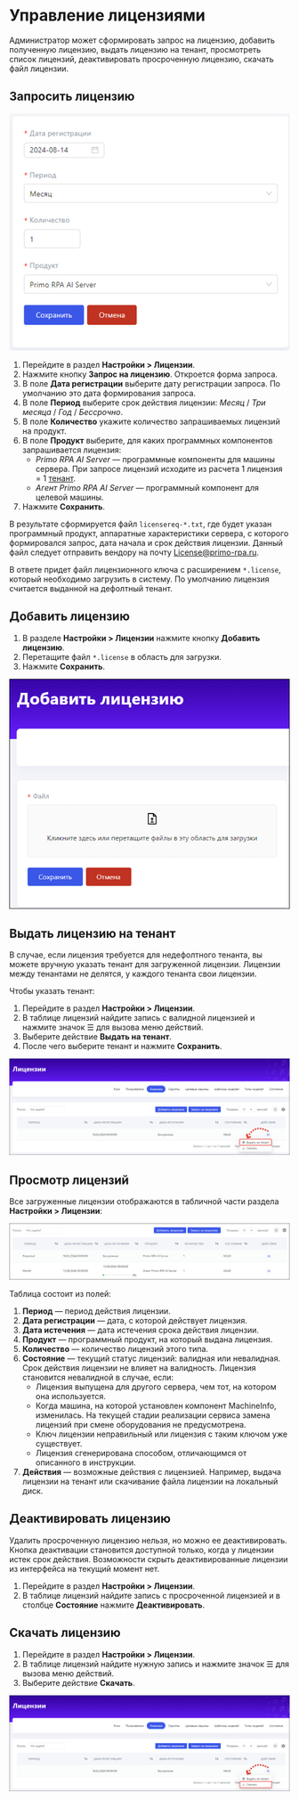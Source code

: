 # Управление лицензиями

Администратор может сформировать запрос на лицензию, добавить полученную лицензию, выдать лицензию на тенант, просмотреть список лицензий, деактивировать просроченную лицензию, скачать файл лицензии.

## Запросить лицензию

![](<../../../.gitbook/assets1/primo-ai/admin/license-request.png>)

1. Перейдите в раздел **Настройки > Лицензии**.
1. Нажмите кнопку **Запрос на лицензию**. Откроется форма запроса.
1. В поле **Дата регистрации** выберите дату регистрации запроса. По умолчанию это дата формирования запроса.
1. В поле **Период** выберите срок действия лицензии: *Месяц* / *Три месяца* / *Год* / *Бессрочно*.
1. В поле **Количество** укажите количество запрашиваемых лицензий на продукт.
1. В поле **Продукт** выберите, для каких программных компонентов запрашивается лицензия:
   * *Primo RPA AI Server* — программные компоненты для машины сервера. При запросе лицензий исходите из расчета 1 лицензия = 1 [тенант](https://docs.primo-rpa.ru/primo-rpa/primo-rpa-ai-server/common/access-control#tenanty).
   * *Агент Primo RPA AI Server* — программный компонент для целевой машины.
1. Нажмите **Сохранить**.
   
В результате сформируется файл `licensereq-*.txt`, где будет указан программный продукт, аппаратные характеристики сервера, с которого формировался запрос, дата начала и срок действия лицензии. Данный файл следует отправить вендору на почту License@primo-rpa.ru. 

В ответе придет файл лицензионного ключа с расширением `*.license`, который необходимо загрузить в систему. По умолчанию лицензия считается выданной на дефолтный тенант.

## Добавить лицензию

1. В разделе **Настройки > Лицензии** нажмите кнопку **Добавить лицензию**.
1. Перетащите файл `*.license` в область для загрузки.
1. Нажмите **Сохранить**.

![](<../../../.gitbook/assets1/primo-ai/licenses-create.png>)

## Выдать лицензию на тенант

В случае, если лицензия требуется для недефолтного тенанта, вы можете вручную указать тенант для загруженной лицензии. Лицензии между тенантами не делятся, у каждого тенанта свои лицензии.

Чтобы указать тенант:
1. Перейдите в раздел **Настройки > Лицензии**.
1. В таблице лицензий найдите запись с валидной лицензией и нажмите значок ☰ для вызова меню действий.
2. Выберите действие **Выдать на тенант**.
3. После чего выберите тенант и нажмите **Сохранить**.

![](<../../../.gitbook/assets1/primo-ai/licenses-set-tenant.png>)


## Просмотр лицензий

Все загруженные лицензии отображаются в табличной части раздела **Настройки > Лицензии**:

![](<../../../.gitbook/assets1/primo-ai/admin/lisenses-table.png>)

Таблица состоит из полей:
1. **Период** — период действия лицензии.
1. **Дата регистрации** — дата, с которой действует лицензия.
1. **Дата истечения** — дата истечения срока действия лицензии.
1. **Продукт** — программный продукт, на который выдана лицензия.
1. **Количество** — количество лицензий этого типа.
1. **Состояние** — текущий статус лицензий: валидная или невалидная. Срок действия лицензии не влияет на валидность. Лицензия становится невалидной в случае, если:
   * Лицензия выпущена для другого сервера, чем тот, на котором она используется.
   * Когда машина, на которой установлен компонент MachineInfo, изменилась. На текущей стадии реализации сервиса замена лицензий при смене оборудования не предусмотрена.
   * Ключ лицензии неправильный или лицензия с таким ключом уже существует.
   * Лицензия сгенерирована способом, отличающимся от описанного в инструкции.
1. **Действия** — возможные действия с лицензией. Например, выдача лицензии на тенант или скачивание файла лицензии на локальный диск.

## Деактивировать лицензию

Удалить просроченную лицензию нельзя, но можно ее деактивировать. Кнопка деактивации становится доступной только, когда у лицензии истек срок действия. Возможности скрыть деактивированные лицензии из интерфейса на текущий момент нет.

1. Перейдите в раздел **Настройки > Лицензии**.
1. В таблице лицензий найдите запись с просроченной лицензией и в столбце **Состояние** нажмите **Деактивировать**.


## Скачать лицензию

1. Перейдите в раздел **Настройки > Лицензии**.
1. В таблице лицензий найдите нужную запись и нажмите значок ☰ для вызова меню действий.
1. Выберите действие **Скачать**.

![](<../../../.gitbook/assets1/primo-ai/licenses-download.png>)
